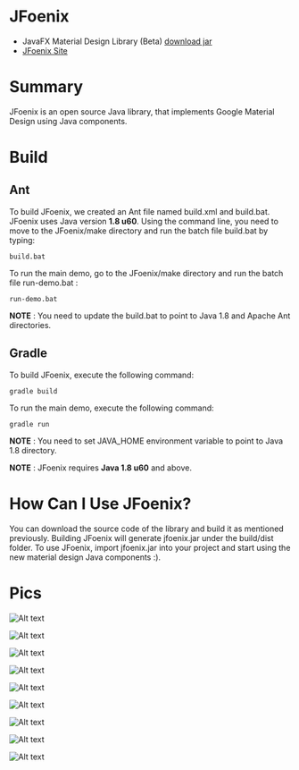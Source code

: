 # JFoenix
* JavaFX Material Design Library (Beta) [download jar](http://www.jfoenix.com/download/jfoenix.jar)
* [JFoenix Site](http://www.jfoenix.com)

# Summary
JFoenix is an open source Java library, that implements Google Material Design using Java components.

# Build
## Ant
To build JFoenix, we created an Ant file named build.xml and build.bat. JFoenix uses Java version **1.8 u60**. Using the command line, you need to move to the JFoenix/make directory
and run the batch file build.bat by typing:

    build.bat

To run the main demo, go to the JFoenix/make directory and run the batch file run-demo.bat :

    run-demo.bat

**NOTE** : You need to update the build.bat to point to Java 1.8 and Apache Ant directories.

## Gradle
To build JFoenix, execute the following command:

    gradle build

To run the main demo, execute the following command:

    gradle run
    
**NOTE** : You need to set JAVA_HOME environment variable to point to Java 1.8 directory.

**NOTE** : JFoenix requires **Java 1.8 u60** and above.

# How Can I Use JFoenix?
 You can download the source code of the library and build it as mentioned previously. Building JFoenix will generate jfoenix.jar under the build/dist folder. To use JFoenix, import jfoenix.jar into your project and start using the new material design Java components :).

# Pics

![Alt text](http://jfoenix.com/gif/button.gif "Button Demo")

![Alt text](http://jfoenix.com/gif/checkbox.gif "Check Box Demo")

![Alt text](http://jfoenix.com/gif/toggle-button.gif "Toggle Buton Demo")

![Alt text](http://jfoenix.com/gif/dialog.gif "Dialog Demo")

![Alt text](http://jfoenix.com/gif/listview.gif "List View Demo")

![Alt text](http://jfoenix.com/gif/nodes-list.gif "Nodes List Demo")

![Alt text](http://jfoenix.com/gif/slider.gif "Slider Demo")

![Alt text](http://jfoenix.com/gif/spinner.gif "Spinner Demo")

![Alt text](http://jfoenix.com/gif/colorpicker-beta.gif "Color Picker Demo")
